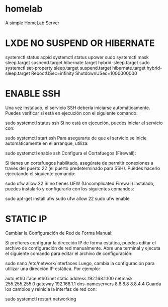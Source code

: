 # homelab
A simple HomeLab Server


# LXDE NO SUSPEND OR HIBERNATE
systemctl status acpid
systemctl status upower
sudo systemctl mask sleep.target suspend.target hibernate.target hybrid-sleep.target
sudo systemctl set-property sleep.target suspend.target hibernate.target hybrid-sleep.target RebootUSec=infinity ShutdownUSec=1000000000

# ENABLE SSH

Una vez instalado, el servicio SSH debería iniciarse automáticamente. Puedes verificar si está en ejecución con el siguiente comando:

sudo systemctl status ssh
Si no está en ejecución, puedes iniciar el servicio con:

sudo systemctl start ssh
Para asegurarte de que el servicio se inicie automáticamente en el arranque, utiliza:

sudo systemctl enable ssh
Configura el Cortafuegos (Firewall):

Si tienes un cortafuegos habilitado, asegúrate de permitir conexiones a través del puerto 22 (el puerto predeterminado para SSH). Puedes hacerlo ejecutando el siguiente comando:

sudo ufw allow 22
Si no tienes UFW (Uncomplicated Firewall) instalado, puedes instalarlo y configurarlo con los siguientes comandos:

sudo apt-get install ufw
sudo ufw allow 22
sudo ufw enable


# STATIC IP
Cambiar la Configuración de Red de Forma Manual:

Si prefieres configurar la dirección IP de forma estática, puedes editar el archivo de configuración de red manualmente. Abre una terminal y ejecuta el siguiente comando para editar el archivo de configuración:

sudo nano /etc/network/interfaces
Luego, cambia la configuración para utilizar una dirección IP estática. Por ejemplo:

auto eth0
iface eth0 inet static
address 192.168.1.100
netmask 255.255.255.0
gateway 192.168.1.1
dns-nameservers 8.8.8.8 8.8.4.4
Guarda los cambios y reinicia la interfaz de red con:

sudo systemctl restart networking
